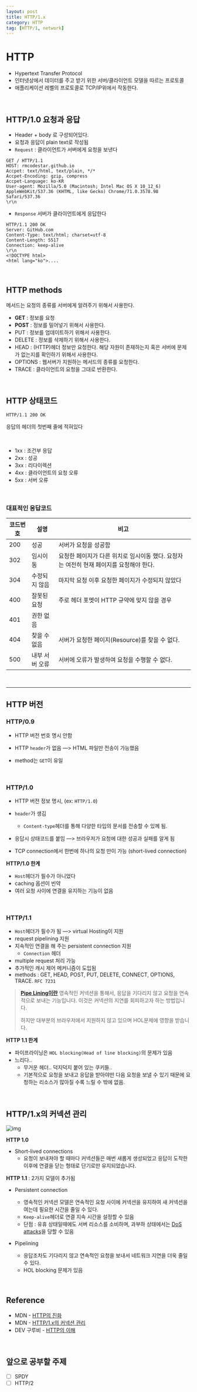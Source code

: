 ```yaml
---
layout: post
title: HTTP/1.x
category: HTTP
tag: [HTTP/1, network]
---
```


# HTTP

* Hypertext Transfer Protocol
* 인터넷상에서 데이터를 주고 받기 위한 서버/클라이언트 모델을 따르는 프로토콜
* 애플리케이션 레벨의 프로토콜로 TCP/IP위에서 작동한다.

<br/>

## HTTP/1.0 요청과 응답

* Header + body 로 구성되어있다.
* 요청과 응답이 plain text로 작성됨
* `Request` : 클라이언트가 서버에게 요청을 보낸다

```
GET / HTTP/1.1
HOST: rmcodestar.github.io
Accpet: text/html, text/plain, */*
Accpet-Encoding: gzip, compress
Accpet-Language: ko-KR
User-agent: Mozilla/5.0 (Macintosh; Intel Mac OS X 10_12_6) AppleWebKit/537.36 (KHTML, like Gecko) Chrome/71.0.3578.98 Safari/537.36
\r\n
```

* `Response` 서버가 클라이언트에게 응답한다

```
HTTP/1.1 200 OK
Server: GitHub.com
Content-Type: text/html; charset=utf-8
Content-Length: 5517
Connection: keep-alive
\r\n
<!DOCTYPE html>
<html lang="ko">....
```

<br/>

## HTTP methods

메서드는 요청의 종류를 서버에게 알려주기 위해서 사용한다. 

- **GET** : 정보를 요청
- **POST** : 정보를 밀어넣기 위해서 사용한다.
- PUT : 정보를 업데이트하기 위해서 사용한다.
- DELETE : 정보를 삭제하기 위해서 사용한다.
- HEAD : (HTTP)헤더 정보만 요청한다. 해당 자원이 존재하는지 혹은 서버에 문제가 없는지를 확인하기 위해서 사용한다.
- OPTIONS : 웹서버가 지원하는 메서드의 종류를 요청한다.
- TRACE : 클라이언트의 요청을 그대로 반환한다.

<br/>

## HTTP 상태코드

``````
HTTP/1.1 200 OK
``````

응답의 헤더의 첫번째 줄에 적혀있다

<br/>

* 1xx : 조건부 응답
* 2xx : 성공
* 3xx : 리다이렉션
* 4xx : 클라이언트의 요청 오류
* 5xx : 서버 오류

<br/>

### 대표적인 응답코드


| 코드번호 | 설명           | 비고                                                         |
| -------- | -------------- | ------------------------------------------------------------ |
| 200      | 성공           | 서버가 요청을 성공함                                         |
| 302      | 임시이동       | 요청한 페이지가 다른 위치로 임시이동 했다. 요청자는 여전히 현재 페이지를 요청해야 한다. |
| 304      | 수정되지 않음  | 마지막 요청 이후 요청한 페이지가 수정되지 않았다             |
| 400      | 잘못된 요청    | 주로 헤더 포멧이 HTTP 규약에 맞지 않을 경우                  |
| 401      | 권한 없음      |                                                              |
| 404      | 찾을 수 없음   | 서버가 요청한 페이지(Resource)를 찾을 수 없다.               |
| 500      | 내부 서버 오류 | 서버에 오류가 발생하여 요청을 수행할 수 없다.                |

<br/>

***

## HTTP 버전

### HTTP/0.9

* HTTP 버전 번호 명시 안함

* HTTP `header`가 없음 —> HTML 파일만 전송이 가능했음
* method는 `GET`이 유일

<br/>

### HTTP/1.0

* HTTP 버전 정보 명시, (ex: `HTTP/1.0`)

* `header`가 생김

  * `Content-type`헤더를 통해 다양한 타입의 문서를 전송할 수 있께 됨.

* 응답시 상태코드를 붙임 —> 브라우저가 요청에 대한 성공과 실패를 알게 됨

*  TCP connection에서 한번에 하나의 요청 만이 가능 (short-lived connection)



**HTTP/1.0 한계**

* `Host`헤더가 필수가 아니었다
* caching 옵션이 빈약
* 여러 요청 사이에 연결을 유지하는 기능이 없음


<br/>

### HTTP/1.1

* `Host`헤더가 필수가 됨 —> virtual Hosting이 지원
* request pipelining 지원
* 지속적인 연결을 해 주는 persistent connection 지원
  *  `Connection` 헤더
* multiple request 처리 가능
* 추가적인 캐시 제어 메커니즘이 도입됨
* methods : GET, HEAD, POST, PUT, DELETE, CONNECT, OPTIONS, TRACE. `RFC 7231`



> **[Pipe Lining이란](https://developer.mozilla.org/ko/docs/Web/HTTP/Connection_management_in_HTTP_1.x#HTTP_%ED%8C%8C%EC%9D%B4%ED%94%84%EB%9D%BC%EC%9D%B4%EB%8B%9D)**
> 영속적인 커넥션을 통해서, 응답을 기다리지 않고 요청을 연속적으로 보내는 기능입니다. 이것은 커넥션의 지연를 회피하고자 하는 방법입니다.
>
> 하지만 대부분의 브라우저에서 지원하지 않고 있으며 HOL문제에 영향을 받습니다.



**HTTP 1.1 한계**

* 파이프라이닝은 `HOL blocking(Head of line blocking)`의 문제가 있음
* 느리다..
  * 무거운 헤더.. 덕지덕지 붙어 있는 쿠키들..
  * 기본적으로 요청을 보내고 응답을 받아야만 다음 요청을 보낼 수 있기 때문에 요청하는 리소스가 많아질 수록 느릴 수 밖에 없음.

<br/>

## HTTP/1.x의 커넥션 관리

![img](https://mdn.mozillademos.org/files/13727/HTTP1_x_Connections.png)



**HTTP 1.0**

* Short-lived connections
  * 요청이 보내져야 할 때마다 커넥션들은 매번 새롭게 생성되었고 응답이 도착한 이후에 연결을 닫는 형태로 단기로만 유지되었습니다.



**HTTP 1.1** : 2가지 모델이 추가됨

- Persistent connection

  - 영속적인 커넥션 모델은 연속적인 요청 사이에 커넥션을 유지하여 새 커넥션을 여는데 필요한 시간을 줄일 수 있다.
  - `Keep-alive`헤더로 연결 지속 시간을 설정할 수 있음
  -  단점 : 유휴 상태일때에도 서버 리소스를 소비하며, 과부하 상태에서는 [DoS attacks](https://developer.mozilla.org/en-US/docs/Glossary/DoS_attack)을 당할 수 있음

- Pipelining

  * 응답조차도 기다리지 않고 연속적인 요청을 보내서 네트워크 지연을 더욱 줄일 수 있다.

  - HOL blocking 문제가 있음


<br/>


## Reference

* MDN - [HTTP의 진화](https://developer.mozilla.org/ko/docs/Web/HTTP/Basics_of_HTTP/Evolution_of_HTTP)
* MDN - [HTTP/1.x의 커넥션 관리](https://developer.mozilla.org/ko/docs/Web/HTTP/Connection_management_in_HTTP_1.x)
* DEV 구루비 - [HTTP의 이해](http://wiki.gurubee.net/pages/viewpage.action?pageId=26739929)


<br/>

## 앞으로 공부할 주제

* [ ] SPDY
* [ ] HTTP/2
